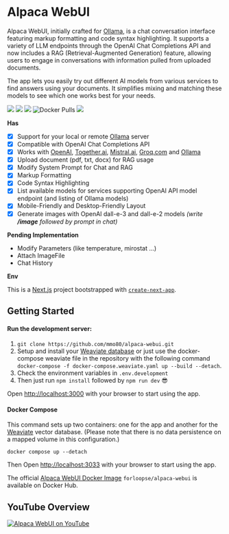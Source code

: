 # Alpaca WebUI

Alpaca WebUI, initially crafted for [Ollama](https://ollama.com/), is a chat conversation interface featuring markup formatting and code syntax highlighting. It supports a variety of LLM endpoints through the OpenAI Chat Completions API and now includes a RAG (Retrieval-Augmented Generation) feature, allowing users to engage in conversations with information pulled from uploaded documents.

The app lets you easily try out different AI models from various services to find answers using your documents. It simplifies mixing and matching these models to see which one works best for your needs.

<a href="https://github.com/mmo80/alpaca-webui/actions/workflows/integrations.yml"><img src="https://img.shields.io/github/actions/workflow/status/mmo80/alpaca-webui/integrations.yml" /></a> <img src="https://img.shields.io/github/commit-activity/t/mmo80/alpaca-webui" /> <img src="https://img.shields.io/github/languages/top/mmo80/alpaca-webui" /> ![Docker Pulls](https://img.shields.io/docker/pulls/forloopse/alpaca-webui) <img src="https://img.shields.io/github/repo-size/mmo80/alpaca-webui" />
<br>

**Has**

- [x] Support for your local or remote [Ollama](https://ollama.com/) server
- [x] Compatible with OpenAI Chat Completions API
- [x] Works with [OpenAI](https://chat.openai.com/), [Together.ai](https://www.together.ai/products#inference), [Mistral.ai](https://mistral.ai/), [Groq.com](https://wow.groq.com/) and [Ollama](https://ollama.com/)
- [x] Upload document (pdf, txt, docx) for RAG usage
- [x] Modify System Prompt for Chat and RAG
- [x] Markup Formatting
- [x] Code Syntax Highlighting
- [x] List available models for services supporting OpenAI API model endpoint (and listing of Ollama models)
- [x] Mobile-Friendly and Desktop-Friendly Layout
- [x] Generate images with OpenAI dall-e-3 and dall-e-2 models _(write **/image** followed by prompt in chat)_

**Pending Implementation**

- Modify Parameters (like temperature, mirostat ...)
- Attach ImageFile
- Chat History

**Env**

This is a [Next.js](https://nextjs.org/) project bootstrapped with [`create-next-app`](https://github.com/vercel/next.js/tree/canary/packages/create-next-app).

## Getting Started

#### Run the development server:

1. `git clone https://github.com/mmo80/alpaca-webui.git`
2. Setup and install your [Weaviate database](https://weaviate.io/developers/weaviate/installation) or just use the docker-compose weaviate file in the repository with the following command `docker-compose -f docker-compose.weaviate.yaml up --build --detach`.
3. Check the environment variables in `.env.development`
4. Then just run `npm install` followed by `npm run dev` :sunglasses:

Open [http://localhost:3000](http://localhost:3000) with your browser to start using the app.

#### Docker Compose

This command sets up two containers: one for the app and another for the [Weaviate](https://weaviate.io/) vector database. (Please note that there is no data persistence on a mapped volume in this configuration.)

```shell
docker compose up --detach
```

Then Open [http://localhost:3033](http://localhost:3033) with your browser to start using the app.

The official [Alpaca WebUI Docker Image](https://hub.docker.com/r/forloopse/alpaca-webui) `forloopse/alpaca-webui` is available on Docker Hub.

## YouTube Overview

[![Alpaca WebUI on YouTube](http://img.youtube.com/vi/utacKYiHtwI/0.jpg)](https://www.youtube.com/watch?v=utacKYiHtwI 'Alpaca WebUI Demo, AI, LLM, RAG, Web UI for Ollama, OpenAI, Together.xyz, Mistral.ai, Groq.com')
